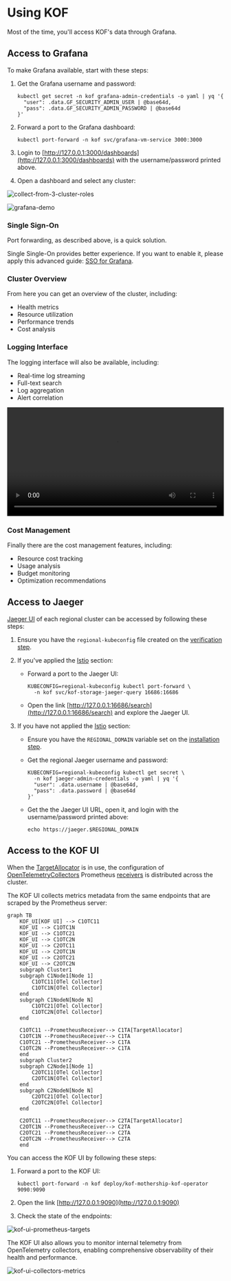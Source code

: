 # Using KOF

Most of the time, you'll access KOF's data through Grafana.

## Access to Grafana

To make Grafana available, start with these steps:

1. Get the Grafana username and password:
    ```shell
    kubectl get secret -n kof grafana-admin-credentials -o yaml | yq '{
      "user": .data.GF_SECURITY_ADMIN_USER | @base64d,
      "pass": .data.GF_SECURITY_ADMIN_PASSWORD | @base64d
    }'
    ```

2. Forward a port to the Grafana dashboard:
    ```shell
    kubectl port-forward -n kof svc/grafana-vm-service 3000:3000
    ```

3. Login to [http://127.0.0.1:3000/dashboards](http://127.0.0.1:3000/dashboards) with the username/password printed above.

4. Open a dashboard and select any cluster:

![collect-from-3-cluster-roles](../../assets/kof/collect-from-3-cluster-roles--2025-04-17.gif)

![grafana-demo](../../assets/kof/grafana-2025-01-14.gif)

### Single Sign-On

Port forwarding, as described above, is a quick solution.

Single Single-On provides better experience. If you want to enable it,
please apply this advanced guide: [SSO for Grafana](https://github.com/k0rdent/kof/blob/main/docs/dex-sso.md).

### Cluster Overview

From here you can get an overview of the cluster, including:

* Health metrics
* Resource utilization
* Performance trends
* Cost analysis

### Logging Interface

The logging interface will also be available, including:

* Real-time log streaming
* Full-text search
* Log aggregation
* Alert correlation

<video controls width="1024" style="max-width: 100%">
  <source src="../../../assets/kof/victoria-logs-dashboard--2025-03-11.mp4" type="video/mp4" />
</video>

### Cost Management

Finally there are the cost management features, including:

* Resource cost tracking
* Usage analysis
* Budget monitoring
* Optimization recommendations

## Access to Jaeger

[Jaeger UI](https://www.jaegertracing.io/docs/2.5/frontend-ui/#trace-page) of each regional cluster can be accessed by following these steps:

1. Ensure you have the `regional-kubeconfig` file created on the [verification step](./kof-verification.md#verification-steps).

2. If you've applied the [Istio](./kof-install.md#istio) section:

    * Forward a port to the Jaeger UI:
        ```shell
        KUBECONFIG=regional-kubeconfig kubectl port-forward \
          -n kof svc/kof-storage-jaeger-query 16686:16686
        ```

    * Open the link [http://127.0.0.1:16686/search](http://127.0.0.1:16686/search)
      and explore the Jaeger UI.

3. If you have not applied the [Istio](./kof-install.md#istio) section:

    * Ensure you have the `REGIONAL_DOMAIN` variable set on the [installation step](./kof-install.md#regional-cluster).

    * Get the regional Jaeger username and password:
        ```shell
        KUBECONFIG=regional-kubeconfig kubectl get secret \
          -n kof jaeger-admin-credentials -o yaml | yq '{
          "user": .data.username | @base64d,
          "pass": .data.password | @base64d
        }'
        ```

    * Get the the Jaeger UI URL, open it,
        and login with the username/password printed above:
        ```shell
        echo https://jaeger.$REGIONAL_DOMAIN
        ```

## Access to the KOF UI

When the [TargetAllocator](https://opentelemetry.io/docs/platforms/kubernetes/operator/target-allocator/) is in use,
the configuration of [OpenTelemetryCollectors](https://opentelemetry.io/docs/collector/)
Prometheus [receivers](https://github.com/open-telemetry/opentelemetry-collector-contrib/tree/main/receiver/prometheusreceiver#prometheus-api-server)
is distributed across the cluster.

The KOF UI collects metrics metadata from the same endpoints that are scraped by the Prometheus server:

```mermaid
graph TB
    KOF_UI[KOF UI] --> C1OTC11
    KOF_UI --> C1OTC1N
    KOF_UI --> C1OTC21
    KOF_UI --> C1OTC2N
    KOF_UI --> C2OTC11
    KOF_UI --> C2OTC1N
    KOF_UI --> C2OTC21
    KOF_UI --> C2OTC2N
    subgraph Cluster1
    subgraph C1Node1[Node 1]
        C1OTC11[OTel Collector]
        C1OTC1N[OTel Collector]
    end
    subgraph C1NodeN[Node N]
        C1OTC21[OTel Collector]
        C1OTC2N[OTel Collector]
    end

    C1OTC11 --PrometheusReceiver--> C1TA[TargetAllocator]
    C1OTC1N --PrometheusReceiver--> C1TA
    C1OTC21 --PrometheusReceiver--> C1TA
    C1OTC2N --PrometheusReceiver--> C1TA
    end
    subgraph Cluster2
    subgraph C2Node1[Node 1]
        C2OTC11[OTel Collector]
        C2OTC1N[OTel Collector]
    end
    subgraph C2NodeN[Node N]
        C2OTC21[OTel Collector]
        C2OTC2N[OTel Collector]
    end

    C2OTC11 --PrometheusReceiver--> C2TA[TargetAllocator]
    C2OTC1N --PrometheusReceiver--> C2TA
    C2OTC21 --PrometheusReceiver--> C2TA
    C2OTC2N --PrometheusReceiver--> C2TA
    end
```

You can access the KOF UI by following these steps:

1. Forward a port to the KOF UI:

    ```shell
    kubectl port-forward -n kof deploy/kof-mothership-kof-operator 9090:9090
    ```

2. Open the link [http://127.0.0.1:9090](http://127.0.0.1:9090)

3. Check the state of the endpoints:

![kof-ui-prometheus-targets](../../assets/kof/ui_prometheus_targets.gif)

The KOF UI also allows you to monitor internal telemetry from OpenTelemetry collectors, enabling comprehensive observability of their health and performance.

![kof-ui-collectors-metrics](../../assets/kof/ui_collectors_metrics.gif)
